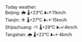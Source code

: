 Today weather:  
Beijing: 🌦   🌡️+23°C 🌬️↖11km/h  
Tianjin: ☀️   🌡️+27°C 🌬️←15km/h  
Shijiazhuang: ⛅️  🌡️+29°C 🌬️↙4km/h  
Tangshan: 🌧   🌡️+22°C 🌬️←4km/h  
